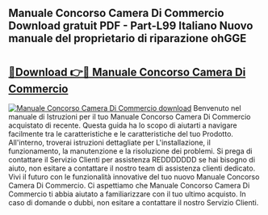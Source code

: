 ## Manuale Concorso Camera Di Commercio Download gratuit PDF - Part-L99 Italiano Nuovo manuale del proprietario di riparazione ohGGE

# <h2><a href="http://dfc0pl4.blite.top/?on=Manuale+Concorso+Camera+Di+Commercio">🔗Download 👉🔴 Manuale Concorso Camera Di Commercio</a></h2>

[![Manuale Concorso Camera Di Commercio download](https://i.imgur.com/lujVjoI.png)](http://dfc0pl4.blite.top/?on=Manuale+Concorso+Camera+Di+Commercio)
Benvenuto nel manuale di Istruzioni per il tuo Manuale Concorso Camera Di Commercio acquistato di recente. Questa guida ha lo scopo di aiutarti a navigare facilmente tra le caratteristiche e le caratteristiche del tuo Prodotto. All'interno, troverai istruzioni dettagliate per L'installazione, il funzionamento, la manutenzione e la risoluzione dei problemi. Si prega di contattare il Servizio Clienti per assistenza REDDDDDDD se hai bisogno di aiuto, non esitare a contattare il nostro team di assistenza clienti dedicato. Vivi il futuro con le funzionalità innovative del tuo nuovo Manuale Concorso Camera Di Commercio. Ci aspettiamo che Manuale Concorso Camera Di Commercio ti abbia aiutato a familiarizzare con il tuo ultimo acquisto. In caso di domande o dubbi, non esitare a contattare il nostro Servizio Clienti.
